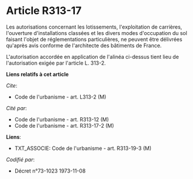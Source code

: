 # Article R313-17

Les autorisations concernant les lotissements, l'exploitation de carrières, l'ouverture d'installations classées et les
divers modes d'occupation du sol faisant l'objet de réglementations particulières, ne peuvent être délivrées qu'après avis
conforme de l'architecte des bâtiments de France.

L'autorisation accordée en application de l'alinéa ci-dessus tient lieu de l'autorisation exigée par l'article L. 313-2.

**Liens relatifs à cet article**

_Cite_:

  - Code de l'urbanisme - art. L313-2 (M)

_Cité par_:

  - Code de l'urbanisme - art. R313-12 (M)
  - Code de l'urbanisme - art. R313-17-2 (M)

**Liens**:

  - TXT_ASSOCIE: Code de l'urbanisme - art. R313-19-3 (M)

_Codifié par_:

  - Décret n°73-1023 1973-11-08

